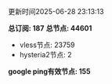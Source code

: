 更新时间2025-06-28 23:13:13

**总订阅: 187**
**总节点: 44601**
- vless节点: 23759
- hysteria2节点: 2

**google ping有效节点: 155**
